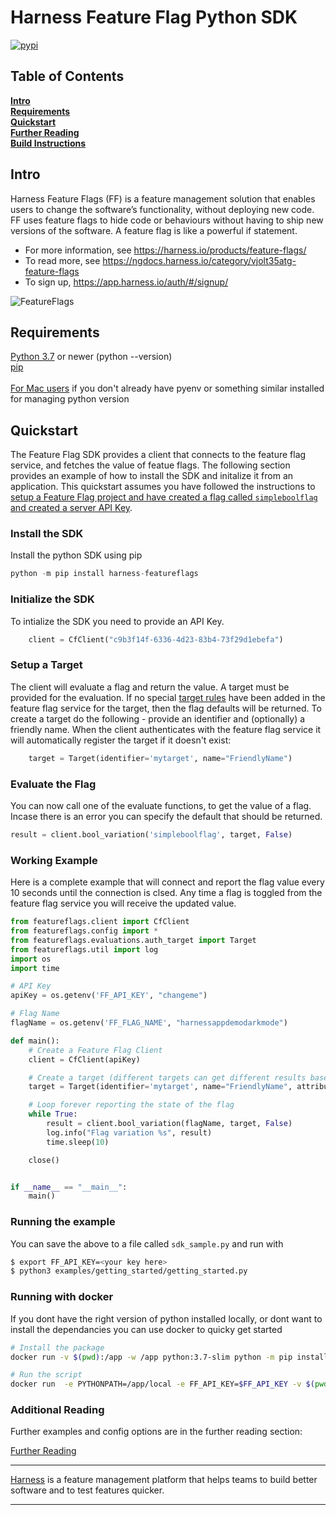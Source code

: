 Harness Feature Flag Python SDK
========================

[![pypi](https://img.shields.io/pypi/v/harness-featureflags.svg)](https://pypi.python.org/pypi/harness-featureflags)

## Table of Contents
**[Intro](#Intro)**<br>
**[Requirements](#Requirements)**<br>
**[Quickstart](#Quickstart)**<br>
**[Further Reading](docs/further_reading.md)**<br>
**[Build Instructions](docs/build.md)**<br>


## Intro

Harness Feature Flags (FF) is a feature management solution that enables users to change the software’s functionality, without deploying new code. FF uses feature flags to hide code or behaviours without having to ship new versions of the software. A feature flag is like a powerful if statement.
* For more information, see https://harness.io/products/feature-flags/
* To read more, see https://ngdocs.harness.io/category/vjolt35atg-feature-flags
* To sign up, https://app.harness.io/auth/#/signup/

![FeatureFlags](https://github.com/harness/ff-python-server-sdk/raw/main/docs/images/ff-gui.png)

## Requirements

[Python 3.7](https://www.python.org/downloads/) or newer (python --version)<br>
[pip](https://packaging.python.org/en/latest/tutorials/installing-packages/#id12)<br>
<br>
[For Mac users](https://opensource.com/article/19/5/python-3-default-mac) if you don't already have pyenv or something similar installed for managing python version<br>


## Quickstart
The Feature Flag SDK provides a client that connects to the feature flag service, and fetches the value
of featue flags.   The following section provides an example of how to install the SDK and initalize it from
an application.
This quickstart assumes you have followed the instructions to [setup a Feature Flag project and have created a flag called `simpleboolflag` and created a server API Key](https://ngdocs.harness.io/article/1j7pdkqh7j-create-a-feature-flag#step_1_create_a_project).

### Install the SDK
Install the python SDK using pip
```python
python -m pip install harness-featureflags
```

### Initialize the SDK
To intialize the SDK you need to provide an API Key.
```python
    client = CfClient("c9b3f14f-6336-4d23-83b4-73f29d1ebefa")
```

### Setup a Target
The client will evaluate a flag and return the value.  A target must be provided for the evaluation.
If no special [target rules](https://ngdocs.harness.io/article/xf3hmxbaji-targeting-users-with-flags) have been added in the feature flag service for the target, then the flag defaults will be returned. 
To create a target do the following - provide an identifier and (optionally) a friendly name.   When the client authenticates with the feature flag service it will automatically register the target if it doesn't exist:
```python
    target = Target(identifier='mytarget', name="FriendlyName")
```



### Evaluate the Flag
You can now call one of the evaluate functions, to get the value of a flag.   Incase there is an error you
can specify the default that should be returned.
```python
result = client.bool_variation('simpleboolflag', target, False)
```

### Working Example
Here is a complete example that will connect and report the flag value every 10 seconds until the connection is clsed.  Any time a flag is 
toggled from the feature flag service you will receive the updated value.

```python
from featureflags.client import CfClient
from featureflags.config import *
from featureflags.evaluations.auth_target import Target
from featureflags.util import log
import os
import time

# API Key
apiKey = os.getenv('FF_API_KEY', "changeme")

# Flag Name
flagName = os.getenv('FF_FLAG_NAME', "harnessappdemodarkmode")

def main():
    # Create a Feature Flag Client
    client = CfClient(apiKey)

    # Create a target (different targets can get different results based on rules.  This include a custom attribute 'location')
    target = Target(identifier='mytarget', name="FriendlyName", attributes={"location": "emea"}

    # Loop forever reporting the state of the flag
    while True:
        result = client.bool_variation(flagName, target, False)
        log.info("Flag variation %s", result)
        time.sleep(10)

    close()


if __name__ == "__main__":
    main()
```

### Running the example
You can save the above to a file called `sdk_sample.py` and run with

```bash
$ export FF_API_KEY=<your key here>
$ python3 examples/getting_started/getting_started.py
```

### Running with docker
If you dont have the right version of python installed locally, or dont want to install the dependancies you can
use docker to quicky get started
```bash
# Install the package
docker run -v $(pwd):/app -w /app python:3.7-slim python -m pip install -t ./local  harness-featureflags

# Run the script
docker run  -e PYTHONPATH=/app/local -e FF_API_KEY=$FF_API_KEY -v $(pwd):/app -w /app python:3.7-slim python examples/getting_started/getting_started.py
```

### Additional Reading

Further examples and config options are in the further reading section:

[Further Reading](docs/further_reading.md)


-------------------------
[Harness](https://www.harness.io/) is a feature management platform that helps teams to build better software and to
test features quicker.

-------------------------
